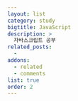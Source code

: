 ```yaml
---
layout: list
category: study
bigtitle: JavaScript
description: >
  자바스크립트 공부
related_posts:
  -
addons:
  - related
  - comments
list: true
order: 2
---
```

